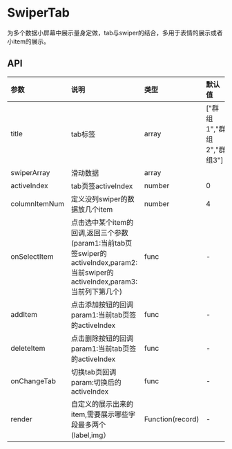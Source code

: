 # SwiperTab

为多个数据小屏幕中展示量身定做，tab与swiper的结合，多用于表情的展示或者小item的展示。

## API
|参数|说明|类型|默认值|
|:---|:-----|:----|:------|
|title|tab标签|array|["群组1","群组2","群组3"]|
|swiperArray|滑动数据|array||
|activeIndex|tab页签activeIndex|number|0|
|columnItemNum|定义没列swiper的数据放几个item|number|4|
|onSelectItem|点击选中某个item的回调,返回三个参数(param1:当前tab页签swiper的activeIndex,param2:当前swiper的activeIndex,param3:当前列下第几个)|func|-|
|addItem|点击添加按钮的回调param1:当前tab页签的activeIndex|func|-|
|deleteItem|点击删除按钮的回调param1:当前tab页签的activeIndex|func|-|
|onChangeTab|切换tab页回调param:切换后的activeIndex|func|-|
|render|自定义的展示出来的item,需要展示哪些字段最多两个(label,img）|Function(record)|-|